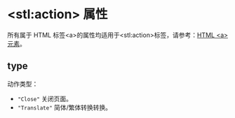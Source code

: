 # &lt;stl:action&gt; 属性

所有属于 HTML 标签&lt;a&gt;的属性均适用于&lt;stl:action&gt;标签，请参考：[HTML &lt;a&gt; 元素](/reference_html/a)。

## type

动作类型：

- `"Close"` 关闭页面。
- `"Translate"` 简体/繁体转换转换。

